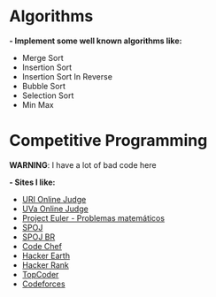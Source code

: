 # Algorithms

**- Implement some well known algorithms like:**

- Merge Sort
- Insertion Sort
- Insertion Sort In Reverse
- Bubble Sort
- Selection Sort
- Min Max

# Competitive Programming

**WARNING**: I have a lot of bad code here

**- Sites I like:**

- [URI Online Judge](urionlinejudge.com.br)
- [UVa Online Judge](https://uva.onlinejudge.org/)
- [Project Euler - Problemas matemáticos](https://projecteuler.net/)
- [SPOJ](http://www.spoj.com/)
- [SPOJ BR](http://br.spoj.com/)
- [Code Chef](https://www.codechef.com/)
- [Hacker Earth](https://www.hackerearth.com/)
- [Hacker Rank](https://www.hackerrank.com/)
- [TopCoder](https://www.topcoder.com/)
- [Codeforces](codeforces.com)
